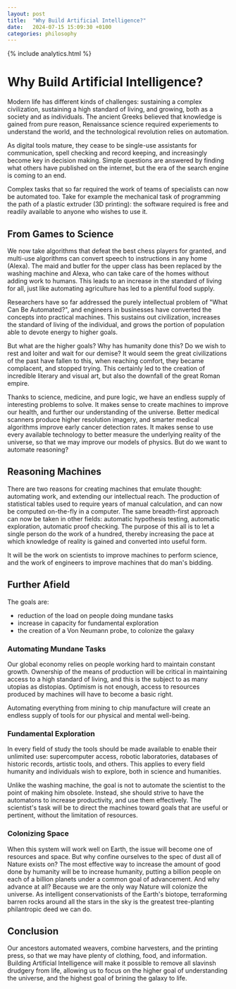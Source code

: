 ```yaml
---
layout: post
title:  "Why Build Artificial Intelligence?"
date:   2024-07-15 15:09:30 +0100
categories: philosophy
---
```

{% include analytics.html %}

# Why Build Artificial Intelligence?

Modern life has different kinds of challenges: sustaining a complex civilization, sustaining a high standard of living, and growing, both as a society and as individuals. The ancient Greeks believed that knowledge is gained from pure reason, Renaissance science required experiements to understand the world, and the technological revolution relies on automation.

As digital tools mature, they cease to be single-use assistants for communication, spell checking and record keeping, and increasingly become key in decision making. Simple questions are answered by finding what others have published on the internet, but the era of the search engine is coming to an end.

Complex tasks that so far required the work of teams of specialists can now be automated too. Take for example the mechanical task of programming the path of a plastic extruder (3D printing): the software required is free and readily available to anyone who wishes to use it.

## From Games to Science

We now take algorithms that defeat the best chess players for granted, and multi-use algorithms can convert speech to instructions in any home (Alexa). The maid and butler for the upper class has been replaced by the washing machine and Alexa, who can take care of the homes without adding work to humans. This leads to an increase in the standard of living for all, just like automating agriculture has led to a plentiful food supply.

Researchers have so far addressed the purely intellectual problem of "What Can Be Automated?", and engineers in businesses have converted the concepts into practical machines. This sustains out civilization, increases the standard of living of the individual, and grows the portion of population able to devote energy to higher goals.

But what are the higher goals? Why has humanity done this? Do we wish to rest and loiter and wait for our demise? It would seem the great civilizations of the past have fallen to this, when reaching comfort, they became complacent, and stopped trying. This certainly led to the creation of incredible literary and visual art, but also the downfall of the great Roman empire.

Thanks to science, medicine, and pure logic, we have an endless supply of interesting problems to solve. It makes sense to create machines to improve our health, and further our understanding of the universe. Better medical scanners produce higher resolution imagery, and smarter medical algorithms improve early cancer detection rates. It makes sense to use every available technology to better measure the underlying reality of the universe, so that we may improve our models of physics. But do we want to automate reasoning?

## Reasoning Machines

There are two reasons for creating machines that emulate thought: automating work, and extending our intellectual reach. The production of statistical tables used to require years of manual calculation, and can now be computed on-the-fly in a computer. The same breadth-first approach can now be taken in other fields: automatic hypothesis testing, automatic exploration, automatic proof checking. The purpose of this all is to let a single person do the work of a hundred, thereby increasing the pace at which knowledge of reality is gained and converted into useful form.

It will be the work on scientists to improve machines to perform science, and the work of engineers to improve machines that do man's bidding.

## Further Afield

The goals are:
 - reduction of the load on people doing mundane tasks
 - increase in capacity for fundamental exploration
 - the creation of a Von Neumann probe, to colonize the galaxy

 ### Automating Mundane Tasks

 Our global economy relies on people working hard to maintain constant growth. Ownership of the means of production will be critical in maintaining access to a high standard of living, and this is the subject to as many utopias as distopias. Optimism is not enough, access to resources produced by machines will have to become a basic right.

 Automating everything from mining to chip manufacture will create an endless supply of tools for our physical and mental well-being.

### Fundamental Exploration

In every field of study the tools should be made available to enable their unlimited use: supercomputer access, robotic laboratories, databases of historic records, artistic tools, and others. This applies to every field humanity and individuals wish to explore, both in science and humanities.

Unlike the washing machine, the goal is not to automate the scientist to the point of making him obsolete. Instead, she should strive to have the automatons to increase productivity, and use them effectively. The scientist's task will be to direct the machines toward goals that are useful or pertinent, without the limitation of resources.

### Colonizing Space

When this system will work well on Earth, the issue will become one of resources and space. But why confine ourselves to the spec of dust all of Nature exists on? The most effective way to increase the amount of good done by humanity will be to increase humanity, putting a billion people on each of a billion planets under a common goal of advancement. And why advance at all? Because we are the only way Nature will colonize the universe. As intelligent conservationists of the Earth's biotope, terraforming barren rocks around all the stars in the sky is the greatest tree-planting philantropic deed we can do.

## Conclusion

Our ancestors automated weavers, combine harvesters, and the printing press, so that we may have plenty of clothing, food, and information. Building Artificial Intelligence will make it possible to remove all slavinsh drudgery from life, allowing us to focus on the higher goal of understanding the universe, and the highest goal of brining the galaxy to life.
